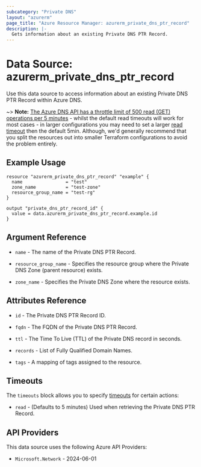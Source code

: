 ```yaml
---
subcategory: "Private DNS"
layout: "azurerm"
page_title: "Azure Resource Manager: azurerm_private_dns_ptr_record"
description: |-
  Gets information about an existing Private DNS PTR Record.
---
```


# Data Source: azurerm_private_dns_ptr_record

Use this data source to access information about an existing Private DNS PTR Record within Azure DNS.

~> **Note:** [The Azure DNS API has a throttle limit of 500 read (GET) operations per 5 minutes](https://docs.microsoft.com/azure/azure-resource-manager/management/request-limits-and-throttling#network-throttling) - whilst the default read timeouts will work for most cases - in larger configurations you may need to set a larger [read timeout](https://developer.hashicorp.com/terraform/language/resources/configure#define-operation-timeouts) then the default 5min. Although, we'd generally recommend that you split the resources out into smaller Terraform configurations to avoid the problem entirely.

## Example Usage

```hcl
resource "azurerm_private_dns_ptr_record" "example" {
  name                = "test"
  zone_name           = "test-zone"
  resource_group_name = "test-rg"
}

output "private_dns_ptr_record_id" {
  value = data.azurerm_private_dns_ptr_record.example.id
}
```

## Argument Reference

* `name` - The name of the Private DNS PTR Record.

* `resource_group_name` - Specifies the resource group where the Private DNS Zone (parent resource) exists.

* `zone_name` - Specifies the Private DNS Zone where the resource exists.

## Attributes Reference

* `id` - The Private DNS PTR Record ID.

* `fqdn` - The FQDN of the Private DNS PTR Record.

* `ttl` - The Time To Live (TTL) of the Private DNS record in seconds.

* `records` - List of Fully Qualified Domain Names.

* `tags` - A mapping of tags assigned to the resource.

## Timeouts

The `timeouts` block allows you to specify [timeouts](https://developer.hashicorp.com/terraform/language/resources/configure#define-operation-timeouts) for certain actions:

* `read` - (Defaults to 5 minutes) Used when retrieving the Private DNS PTR Record.

## API Providers
<!-- This section is generated, changes will be overwritten -->
This data source uses the following Azure API Providers:

* `Microsoft.Network` - 2024-06-01
